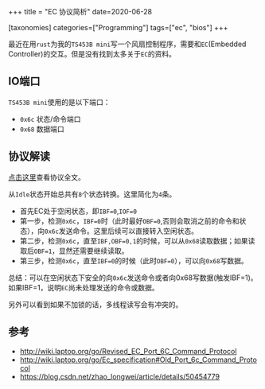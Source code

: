 +++
title = "EC 协议简析"
date=2020-06-28

[taxonomies]
categories=["Programming"]
tags=["ec", "bios"]
+++

最近在用`rust`为我的`TS453B mini`写一个风扇控制程序，需要和`EC`(Embedded Controller)的交互。但是没有找到太多关于`EC`的资料。

## IO端口

`TS453B mini`使用的是以下端口：

- `0x6c` 状态/命令端口
- `0x68` 数据端口

## 协议解读

[点击这里](http://wiki.laptop.org/go/Revised_EC_Port_6C_Command_Protocol)查看协议全文。

从`Idle`状态开始总共有`8`个状态转换。这里简化为`4`条。

- 首先EC处于空闲状态，即`IBF=0`,`IOF=0`
- 第一步，检测`0x6c`，`IBF=0`时（此时最好`OBF=0`,否则会取消之前的命令和状态），向`0x6c`发送命令。这里后续可以直接转入空闲状态。
- 第二步，检测`0x6c`，直至`IBF,OBF=0,1`的时候，可以从`0x68`读取数据；如果读取后`OBF=1`，显然还需要继续读取。
- 第三步，检测`0x6c`，直至`IBF=0`的时候（此时`OBF=0`），可以向`0x68`写数据。

 总结：可以在空闲状态下安全的向`0x6c`发送命令或者向0x68写数据(触发IBF=1)。如果IBF=1，说明`EC`尚未处理发送的命令或数据。

 另外可以看到如果不加锁的话，多线程读写会有冲突的。

## 参考

- http://wiki.laptop.org/go/Revised_EC_Port_6C_Command_Protocol
- http://wiki.laptop.org/go/Ec_specification#Old_Port_6c_Command_Protocol
- https://blog.csdn.net/zhao_longwei/article/details/50454779
